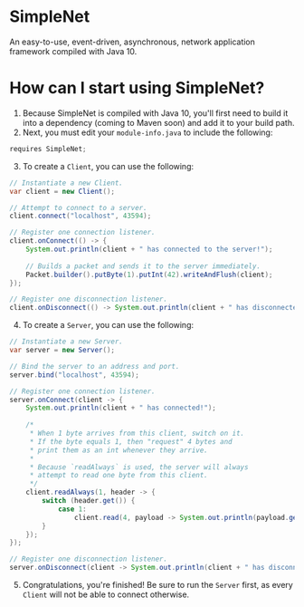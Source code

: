 # SimpleNet
An easy-to-use, event-driven, asynchronous, network application framework compiled with Java 10.

# How can I start using SimpleNet?
 1. Because SimpleNet is compiled with Java 10, you'll first need to build it into a dependency (coming to Maven soon) and add it to your build path.
 2. Next, you must edit your `module-info.java` to include the following:

```java
requires SimpleNet;
```
 3. To create a `Client`, you can use the following:
```java
// Instantiate a new Client.
var client = new Client();

// Attempt to connect to a server.
client.connect("localhost", 43594);

// Register one connection listener.
client.onConnect(() -> {
    System.out.println(client + " has connected to the server!");
    
    // Builds a packet and sends it to the server immediately.
    Packet.builder().putByte(1).putInt(42).writeAndFlush(client);
});

// Register one disconnection listener.
client.onDisconnect(() -> System.out.println(client + " has disconnected from the server!"));
```

 4. To create a `Server`, you can use the following:

```java
// Instantiate a new Server.
var server = new Server();

// Bind the server to an address and port.
server.bind("localhost", 43594);

// Register one connection listener.
server.onConnect(client -> {
    System.out.println(client + " has connected!");
    
    /* 
     * When 1 byte arrives from this client, switch on it.
     * If the byte equals 1, then "request" 4 bytes and
     * print them as an int whenever they arrive.
     * 
     * Because `readAlways` is used, the server will always
     * attempt to read one byte from this client.
     */
    client.readAlways(1, header -> {
        switch (header.get()) {
            case 1:
                client.read(4, payload -> System.out.println(payload.getInt()));
        }
    });
});

// Register one disconnection listener.
server.onDisconnect(client -> System.out.println(client + " has disconnected!"));
```

 5. Congratulations, you're finished! Be sure to run the `Server` first, as every `Client` will not be able to connect otherwise.
